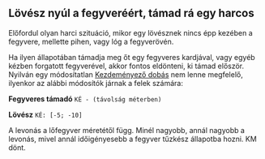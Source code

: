## Lövész nyúl a fegyveréért, támad rá egy harcos

Előfordul olyan harci szituáció, mikor egy lövésznek nincs épp kezében a fegyvere, mellette pihen, vagy lóg a fegyverövén.

Ha ilyen állapotában támadja meg őt egy fegyveres kardjával, vagy egyéb kézben forgatott fegyverével, akkor fontos eldönteni, ki támad először. Nyilván egy módosítatlan [Kezdeményező dobás](../064_02_02_kezdemenyezes.md) nem lenne megfelelő, ilyenkor az alábbi módosítók járnak a felek számára:

**Fegyveres támadó**
`KÉ - (távolság méterben)`

**Lövész**
`KÉ: [-5; -10]`

A levonás a lőfegyver méretétől függ. Minél nagyobb, annál nagyobb a levonás, mivel annál időigényesebb a fegyver tűzkész állapotba hozni. KM dönt.
